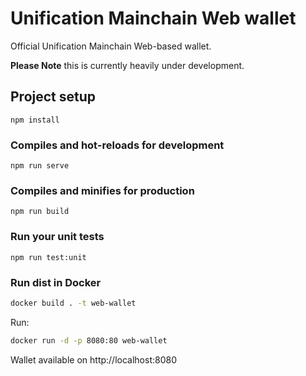 # Unification Mainchain Web wallet

Official Unification  Mainchain Web-based wallet.

**Please Note** this is currently heavily under development.

## Project setup
```
npm install
```

### Compiles and hot-reloads for development
```
npm run serve
```

### Compiles and minifies for production
```
npm run build
```

### Run your unit tests
```
npm run test:unit
```

### Run dist in Docker

```bash
docker build . -t web-wallet
```

Run:

```bash
docker run -d -p 8080:80 web-wallet
```

Wallet available on http://localhost:8080
